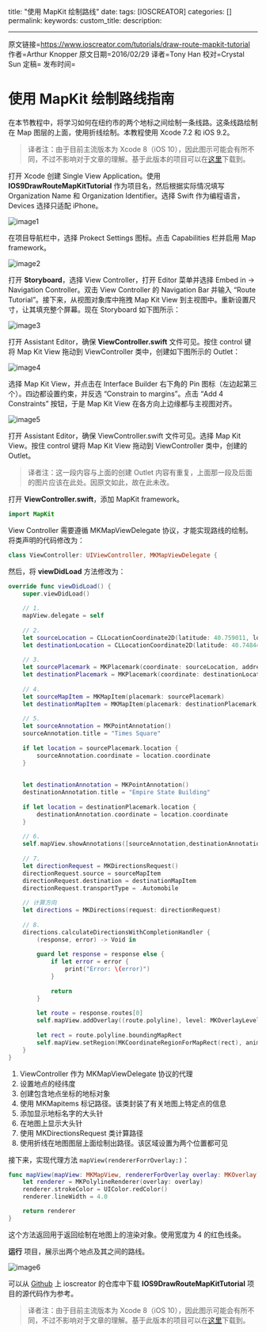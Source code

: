title: "使用 MapKit 绘制路线"
date: 
tags: [IOSCREATOR]
categories: []
permalink: 
keywords: 
custom_title: 
description: 

---
原文链接=https://www.ioscreator.com/tutorials/draw-route-mapkit-tutorial
作者=Arthur Knopper
原文日期=2016/02/29
译者=Tony Han
校对=Crystal Sun
定稿=
发布时间=

<!--此处开始正文-->

# 使用 MapKit 绘制路线指南

在本节教程中，将学习如何在纽约市的两个地标之间绘制一条线路。这条线路绘制在 Map 图层的上面，使用折线绘制。本教程使用 Xcode 7.2 和 iOS 9.2。

> 译者注：由于目前主流版本为 Xcode 8（iOS 10），因此图示可能会有所不同，不过不影响对于文章的理解。基于此版本的项目可以在[这里](https://github.com/lettleprince/IOS9DrawRouteMapKitTutorial)下载到。

打开 Xcode 创建 Single View Application。使用 **IOS9DrawRouteMapKitTutorial** 作为项目名，然后根据实际情况填写 Organization Name 和 Organization Identifier。选择 Swift 作为编程语言，Devices 选择只适配 iPhone。

![image1](https://static1.squarespace.com/static/52428a0ae4b0c4a5c2a2cede/t/56cc46ad4d088ea899578483/1456228023320/?format=1500w)

在项目导航栏中，选择 Prokect Settings 图标。点击 Capabilities 栏并启用 Map framework。

![image2](https://static1.squarespace.com/static/52428a0ae4b0c4a5c2a2cede/t/56cc4fc61bbee05e52d974ec/1456230356683/?format=2500w)

打开 **Storyboard**，选择  View Controller，打开 Editor 菜单并选择 Embed in -> Navigation Controller。双击 View Controller 的 Navigation Bar 并输入 “Route Tutorial”。接下来，从视图对象库中拖拽 Map Kit View 到主视图中。重新设置尺寸，让其填充整个屏幕。现在 Storyboard 如下图所示：

![image3](https://static1.squarespace.com/static/52428a0ae4b0c4a5c2a2cede/t/56cc4be70442621c56ee71f0/1456229367115/?format=2500w)

打开 Assistant Editor，确保 **ViewController.swift** 文件可见。按住 control 键将 Map Kit View 拖动到 ViewController 类中，创建如下图所示的 Outlet：

![image4](https://static1.squarespace.com/static/52428a0ae4b0c4a5c2a2cede/t/56d3303d7da24f7ba20e325d/1456681028709/?format=750w)

选择 Map Kit View，并点击在 Interface Builder 右下角的 Pin 图标（左边起第三个）。四边都设置约束，并反选 “Constrain to margins”。点击 “Add 4 Constraints” 按钮，于是 Map Kit View 在各方向上边缘都与主视图对齐。

![image5](https://static1.squarespace.com/static/52428a0ae4b0c4a5c2a2cede/t/56cc4adb59827e2cba96ca38/1456229089944/?format=750w)

打开 Assistant Editor，确保 ViewController.swift 文件可见。选择 Map Kit View。按住 control 键将 Map Kit View 拖动到 ViewController 类中，创建的 Outlet。

> 译者注：这一段内容与上面的创建 Outlet 内容有重复，上面那一段及后面的图片应该在此处。因原文如此，故在此未改。

打开 **ViewController.swift**，添加 MapKit framework。

```swift
import MapKit
```

View Controller 需要遵循 MKMapViewDelegate 协议，才能实现路线的绘制。将类声明的代码修改为：

```swift
class ViewController: UIViewController, MKMapViewDelegate {
```

然后，将 **viewDidLoad** 方法修改为：

```swift
override func viewDidLoad() {
    super.viewDidLoad()
    
    // 1.
    mapView.delegate = self
    
    // 2.
    let sourceLocation = CLLocationCoordinate2D(latitude: 40.759011, longitude: -73.984472)
    let destinationLocation = CLLocationCoordinate2D(latitude: 40.748441, longitude: -73.985564)
    
    // 3.
    let sourcePlacemark = MKPlacemark(coordinate: sourceLocation, addressDictionary: nil)
    let destinationPlacemark = MKPlacemark(coordinate: destinationLocation, addressDictionary: nil)
    
    // 4.
    let sourceMapItem = MKMapItem(placemark: sourcePlacemark)
    let destinationMapItem = MKMapItem(placemark: destinationPlacemark)
    
    // 5.
    let sourceAnnotation = MKPointAnnotation()
    sourceAnnotation.title = "Times Square"
    
    if let location = sourcePlacemark.location {
        sourceAnnotation.coordinate = location.coordinate
    }
    
    
    let destinationAnnotation = MKPointAnnotation()
    destinationAnnotation.title = "Empire State Building"
    
    if let location = destinationPlacemark.location {
        destinationAnnotation.coordinate = location.coordinate
    }
    
    // 6.
    self.mapView.showAnnotations([sourceAnnotation,destinationAnnotation], animated: true )
    
    // 7.
    let directionRequest = MKDirectionsRequest()
    directionRequest.source = sourceMapItem
    directionRequest.destination = destinationMapItem
    directionRequest.transportType = .Automobile
    
    // 计算方向
    let directions = MKDirections(request: directionRequest)
    
    // 8.
    directions.calculateDirectionsWithCompletionHandler {
        (response, error) -> Void in
        
        guard let response = response else {
            if let error = error {
                print("Error: \(error)")
            }
            
            return
        }
        
        let route = response.routes[0]
        self.mapView.addOverlay((route.polyline), level: MKOverlayLevel.AboveRoads)
        
        let rect = route.polyline.boundingMapRect
        self.mapView.setRegion(MKCoordinateRegionForMapRect(rect), animated: true)
    }
}
```

1. ViewController 作为 MKMapViewDelegate 协议的代理
2. 设置地点的经纬度
3. 创建包含地点坐标的地标对象
4. 使用 MKMapitems 标记路径。该类封装了有关地图上特定点的信息
5. 添加显示地标名字的大头针
6. 在地图上显示大头针
7. 使用 MKDirectionsRequest 类计算路径
8. 使用折线在地图图层上面绘制出路径。该区域设置为两个位置都可见

接下来，实现代理方法 `mapView(rendererForrOverlay:)`：

```swift
func mapView(mapView: MKMapView, rendererForOverlay overlay: MKOverlay) -> MKOverlayRenderer {
    let renderer = MKPolylineRenderer(overlay: overlay)
    renderer.strokeColor = UIColor.redColor()
    renderer.lineWidth = 4.0

    return renderer
}
```

这个方法返回用于返回绘制在地图上的渲染对象。使用宽度为 4 的红色线条。

**运行** 项目，展示出两个地点及其之间的路线。

![image6](https://static1.squarespace.com/static/52428a0ae4b0c4a5c2a2cede/t/56d3300c59827e6585c69352/1456680990852/?format=1500w)

可以从 [Github]() 上 ioscreator 的仓库中下载 **IOS9DrawRouteMapKitTutorial** 项目的源代码作为参考。

> 译者注：由于目前主流版本为 Xcode 8（iOS 10），因此图示可能会有所不同，不过不影响对于文章的理解。基于此版本的项目可以在[这里](https://github.com/lettleprince/IOS9DrawRouteMapKitTutorial)下载到。

